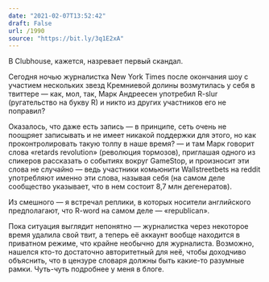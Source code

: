```yaml
---
date: "2021-02-07T13:52:42"
draft: False
url: /1990
source: "https://bit.ly/3q1E2xA"
---
```


В Clubhouse, кажется, назревает первый скандал.

Сегодня ночью журналистка New York Times после окончания шоу с участием нескольких звезд Кремниевой долины возмутилась у себя в твиттере — как, мол, так, Марк Андреесен употребил R-slur (ругательство на букву R) и никто из других участников его не поправил?

Оказалось, что даже есть запись — в принципе, сеть очень не поощряет записывать и не имеет никакой поддержки для этого, но как проконтролировать такую толпу в наше время? — и там Марк говорит слова «retards revolution» (революция тормозов), приглашая одного из спикеров рассказать о событиях вокруг GameStop, и произносит эти слова не случайно — ведь участники комьюнити Wallstreetbets на reddit употребляют именно эти слова, называя себя (на самом деле сообщество указывает, что в нем состоит 8,7 млн дегенератов).

Из смешного — я встречал реплики, в которых носители английского предполагают, что R-word на самом деле — «republican». 

Пока ситуация выглядит непонятно — журналистка через некоторое время удалила свой твит, а теперь её аккаунт вообще находится в приватном режиме, что крайне необычно для журналиста. Возможно, нашелся кто-то достаточно авторитетный для неё, чтобы доходчиво объяснить, что в цензуре словаря должны быть какие-то разумные рамки.
Чуть-чуть подробнее у меня в блоге.
